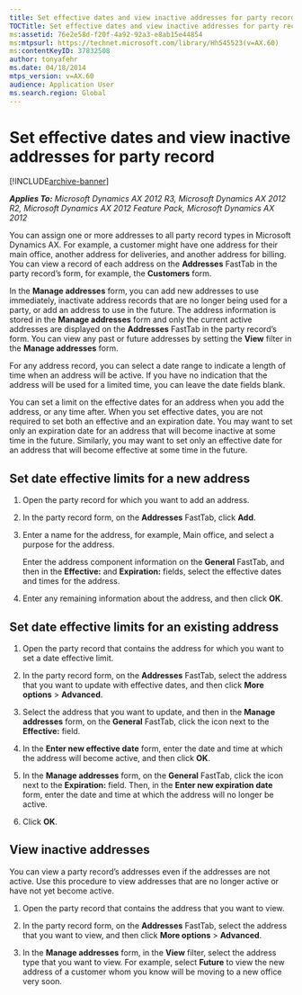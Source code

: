 ```yaml
---
title: Set effective dates and view inactive addresses for party record
TOCTitle: Set effective dates and view inactive addresses for party record
ms:assetid: 76e2e58d-f20f-4a92-92a3-e8ab15e44854
ms:mtpsurl: https://technet.microsoft.com/library/Hh545523(v=AX.60)
ms:contentKeyID: 37832508
author: tonyafehr
ms.date: 04/18/2014
mtps_version: v=AX.60
audience: Application User
ms.search.region: Global
---
```


# Set effective dates and view inactive addresses for party record 


[!INCLUDE[archive-banner](includes/archive-banner.md)]


_**Applies To:** Microsoft Dynamics AX 2012 R3, Microsoft Dynamics AX 2012 R2, Microsoft Dynamics AX 2012 Feature Pack, Microsoft Dynamics AX 2012_

You can assign one or more addresses to all party record types in Microsoft Dynamics AX. For example, a customer might have one address for their main office, another address for deliveries, and another address for billing. You can view a record of each address on the **Addresses** FastTab in the party record’s form, for example, the **Customers** form.

In the **Manage addresses** form, you can add new addresses to use immediately, inactivate address records that are no longer being used for a party, or add an address to use in the future. The address information is stored in the **Manage addresses** form and only the current active addresses are displayed on the **Addresses** FastTab in the party record’s form. You can view any past or future addresses by setting the **View** filter in the **Manage addresses** form.

For any address record, you can select a date range to indicate a length of time when an address will be active. If you have no indication that the address will be used for a limited time, you can leave the date fields blank.

You can set a limit on the effective dates for an address when you add the address, or any time after. When you set effective dates, you are not required to set both an effective and an expiration date. You may want to set only an expiration date for an address that will become inactive at some time in the future. Similarly, you may want to set only an effective date for an address that will become effective at some time in the future.

## Set date effective limits for a new address

1.  Open the party record for which you want to add an address.

2.  In the party record form, on the **Addresses** FastTab, click **Add**.

3.  Enter a name for the address, for example, Main office, and select a purpose for the address.
    
    Enter the address component information on the **General** FastTab, and then in the **Effective:** and **Expiration:** fields, select the effective dates and times for the address.

4.  Enter any remaining information about the address, and then click **OK**.

## Set date effective limits for an existing address

1.  Open the party record that contains the address for which you want to set a date effective limit.

2.  In the party record form, on the **Addresses** FastTab, select the address that you want to update with effective dates, and then click **More options** \> **Advanced**.

3.  Select the address that you want to update, and then in the **Manage addresses** form, on the **General** FastTab, click the icon next to the **Effective:** field.

4.  In the **Enter new effective date** form, enter the date and time at which the address will become active, and then click **OK**.

5.  In the **Manage addresses** form, on the **General** FastTab, click the icon next to the **Expiration:** field. Then, in the **Enter new expiration date** form, enter the date and time at which the address will no longer be active.

6.  Click **OK**.

## View inactive addresses

You can view a party record’s addresses even if the addresses are not active. Use this procedure to view addresses that are no longer active or have not yet become active.

1.  Open the party record that contains the address that you want to view.

2.  In the party record form, on the **Addresses** FastTab, select the address that you want to view, and then click **More options** \> **Advanced**.

3.  In the **Manage addresses** form, in the **View** filter, select the address type that you want to view. For example, select **Future** to view the new address of a customer whom you know will be moving to a new office very soon.

  


